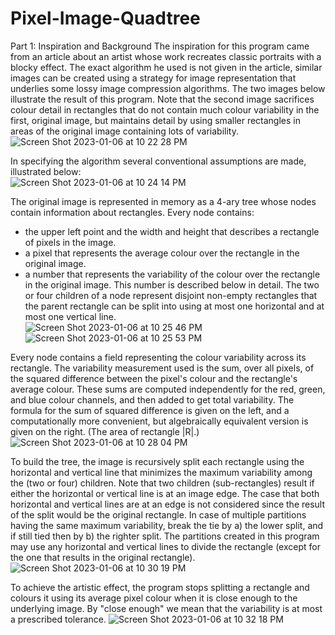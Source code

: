 # Pixel-Image-Quadtree

Part 1: Inspiration and Background
The inspiration for this program came from an article about an artist whose work recreates classic portraits with a blocky effect. 
The exact algorithm he used is not given in the article, similar images can be created using a strategy for image representation that
underlies some lossy image compression algorithms. The two images below illustrate the result of this  program. Note that the second image 
sacrifices colour detail in rectangles that do not contain much colour variability in the first, original image, but maintains detail by using 
smaller rectangles in areas of the original image containing lots of variability. <br />
![Screen Shot 2023-01-06 at 10 22 28 PM](https://user-images.githubusercontent.com/119923836/211134743-dd2e5e3d-95ae-4971-a601-2946868a96eb.png)

In specifying the algorithm several conventional assumptions are made, illustrated below: <br />
![Screen Shot 2023-01-06 at 10 24 14 PM](https://user-images.githubusercontent.com/119923836/211134491-62ed3b8b-e001-487b-a3c7-3ac4e2e24193.png)

The original image is represented in memory as a 4-ary tree whose nodes contain information about rectangles. Every node contains:
- the upper left point and the width and height that describes a rectangle of pixels in the image.
- a pixel that represents the average colour over the rectangle in the original image.
- a number that represents the variability of the colour over the rectangle in the original image. This number is described below in detail.
The two or four children of a node represent disjoint non-empty rectangles that the parent rectangle can be split into using at most one horizontal 
and at most one vertical line. <br />
![Screen Shot 2023-01-06 at 10 25 46 PM](https://user-images.githubusercontent.com/119923836/211134544-745846ea-1b16-4aec-9583-a6d2c45bee3e.png)
![Screen Shot 2023-01-06 at 10 25 53 PM](https://user-images.githubusercontent.com/119923836/211134548-31656c5a-6912-4198-ae73-4f68d1636180.png)

Every node contains a field representing the colour variability across its rectangle. The variability measurement used is the sum, over all pixels, 
of the squared difference between the pixel's colour and the rectangle's average colour. These sums are computed independently for the red, green, and 
blue colour channels, and then added to get total variability. The formula for the sum of squared difference is given on the left, and a 
computationally more convenient, but algebraically equivalent version is given on the right. (The area of rectangle |R|.) <br />
![Screen Shot 2023-01-06 at 10 28 04 PM](https://user-images.githubusercontent.com/119923836/211134592-3cbb3da2-1f1e-4529-8195-255608c32ff5.png)

To build the tree, the image is recursively split each rectangle using the horizontal and vertical line that minimizes the maximum variability 
among the (two or four) children. Note that two children (sub-rectangles) result if either the horizontal or vertical line is at an image edge. 
The case that both horizontal and vertical lines are at an edge is not considered since the result of the split would be the original rectangle. 
In case of multiple partitions having the same maximum variability, break the tie by a) the lower split, and if still tied then by 
b) the righter split. The partitions created in this program may use any horizontal and vertical lines to divide the rectangle 
(except for the one that results in the original rectangle). <br />
![Screen Shot 2023-01-06 at 10 30 19 PM](https://user-images.githubusercontent.com/119923836/211134681-0c496cdf-fd33-4e27-97f7-e3ed8a069aaf.png)

To achieve the artistic effect, the program stops splitting a rectangle and colours it using its average pixel colour when it is close enough to the 
underlying image. By "close enough" we mean that the variability is at most a prescribed tolerance.
![Screen Shot 2023-01-06 at 10 32 18 PM](https://user-images.githubusercontent.com/119923836/211134735-f8ce7a4c-ac78-4f56-9ffb-174692bafd67.png)








